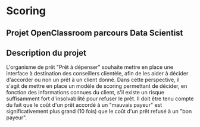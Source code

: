 # Scoring
## Projet OpenClassroom parcours Data Scientist

## Description du projet
L'organisme de prêt "Prêt à dépenser" souhaite mettre en place une interface à destination des conseillers clientèle, afin de les aider à décider d'accorder ou non un prêt à un client donné.
Dans cette perspective, il s'agit de mettre en place un modèle de scoring permettant de décider, en fonction des informations connues du client, s'il existe un risque suffisamment fort d'insolvabilité pour refuser le prêt.
Il doit être tenu compte du fait que le coût d'un prêt accordé à un "mauvais payeur" est significativement plus grand (10 fois) que le coût d'un prêt refusé à un "bon payeur".
